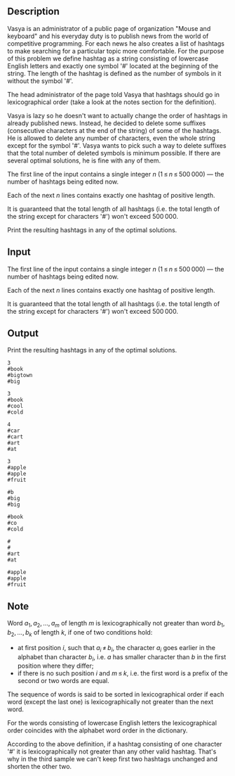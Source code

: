 ## Description

<div><p>Vasya is an administrator of a public page of organization "Mouse and keyboard" and his everyday duty is to publish news from the world of competitive programming. For each news he also creates a list of hashtags to make searching for a particular topic more comfortable. For the purpose of this problem we define hashtag as a string consisting of lowercase English letters and exactly one symbol '<span class="tex-font-style-tt">#</span>' located at the beginning of the string. The <span class="tex-font-style-it">length</span> of the hashtag is defined as the number of symbols in it <span class="tex-font-style-bf">without</span> the symbol '<span class="tex-font-style-tt">#</span>'.</p><p>The head administrator of the page told Vasya that hashtags should go in lexicographical order (take a look at the notes section for the definition).</p><p>Vasya is lazy so he doesn't want to actually change the order of hashtags in already published news. Instead, he decided to delete some suffixes (consecutive characters at the end of the string) of some of the hashtags. He is allowed to delete any number of characters, even the whole string except for the symbol '<span class="tex-font-style-tt">#</span>'. Vasya wants to pick such a way to delete suffixes that the total number of deleted symbols is <span class="tex-font-style-bf">minimum</span> possible. If there are several optimal solutions, he is fine with any of them.</p></div><div class="input-specification"><p>The first line of the input contains a single integer <span class="tex-span"><i>n</i></span> (<span class="tex-span">1 ≤ <i>n</i> ≤ 500 000</span>)&nbsp;— the number of hashtags being edited now.</p><p>Each of the next <span class="tex-span"><i>n</i></span> lines contains exactly one hashtag of positive length.</p><p>It is guaranteed that the total length of all hashtags (i.e. the total length of the string except for characters '<span class="tex-font-style-tt">#</span>') won't exceed <span class="tex-span">500 000</span>.</p></div><div class="output-specification"><p>Print the resulting hashtags in any of the optimal solutions.</p></div>

## Input

<p>The first line of the input contains a single integer <span class="tex-span"><i>n</i></span> (<span class="tex-span">1 ≤ <i>n</i> ≤ 500 000</span>)&nbsp;— the number of hashtags being edited now.</p><p>Each of the next <span class="tex-span"><i>n</i></span> lines contains exactly one hashtag of positive length.</p><p>It is guaranteed that the total length of all hashtags (i.e. the total length of the string except for characters '<span class="tex-font-style-tt">#</span>') won't exceed <span class="tex-span">500 000</span>.</p>

## Output

<p>Print the resulting hashtags in any of the optimal solutions.</p>





```input1
3
#book
#bigtown
#big

```




```input2
3
#book
#cool
#cold

```




```input3
4
#car
#cart
#art
#at

```




```input4
3
#apple
#apple
#fruit

```




```output1
#b
#big
#big

```




```output2
#book
#co
#cold

```




```output3
#
#
#art
#at

```




```output4
#apple
#apple
#fruit

```



## Note

<p>Word <span class="tex-span"><i>a</i><sub class="lower-index">1</sub>, <i>a</i><sub class="lower-index">2</sub>, ..., <i>a</i><sub class="lower-index"><i>m</i></sub></span> of length <span class="tex-span"><i>m</i></span> is <span class="tex-font-style-it">lexicographically not greater</span> than word <span class="tex-span"><i>b</i><sub class="lower-index">1</sub>, <i>b</i><sub class="lower-index">2</sub>, ..., <i>b</i><sub class="lower-index"><i>k</i></sub></span> of length <span class="tex-span"><i>k</i></span>, if one of two conditions hold: </p><ul> <li> at first position <span class="tex-span"><i>i</i></span>, such that <span class="tex-span"><i>a</i><sub class="lower-index"><i>i</i></sub> ≠ <i>b</i><sub class="lower-index"><i>i</i></sub></span>, the character <span class="tex-span"><i>a</i><sub class="lower-index"><i>i</i></sub></span> goes earlier in the alphabet than character <span class="tex-span"><i>b</i><sub class="lower-index"><i>i</i></sub></span>, i.e. <span class="tex-span"><i>a</i></span> has smaller character than <span class="tex-span"><i>b</i></span> in the first position where they differ; </li><li> if there is no such position <span class="tex-span"><i>i</i></span> and <span class="tex-span"><i>m</i> ≤ <i>k</i></span>, i.e. the first word is a prefix of the second or two words are equal. </li></ul><p>The sequence of words is said to be sorted in lexicographical order if each word (except the last one) is lexicographically not greater than the next word.</p><p>For the words consisting of lowercase English letters the lexicographical order coincides with the alphabet word order in the dictionary.</p><p>According to the above definition, if a hashtag consisting of one character '<span class="tex-font-style-tt">#</span>' it is lexicographically not greater than any other valid hashtag. That's why in the third sample we can't keep first two hashtags unchanged and shorten the other two.</p>

